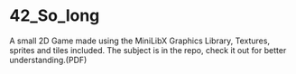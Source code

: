 # 42_So_long
A small 2D Game made using the MiniLibX Graphics Library, Textures, sprites and tiles included.
The subject is in the repo, check it out for better understanding.(PDF)
